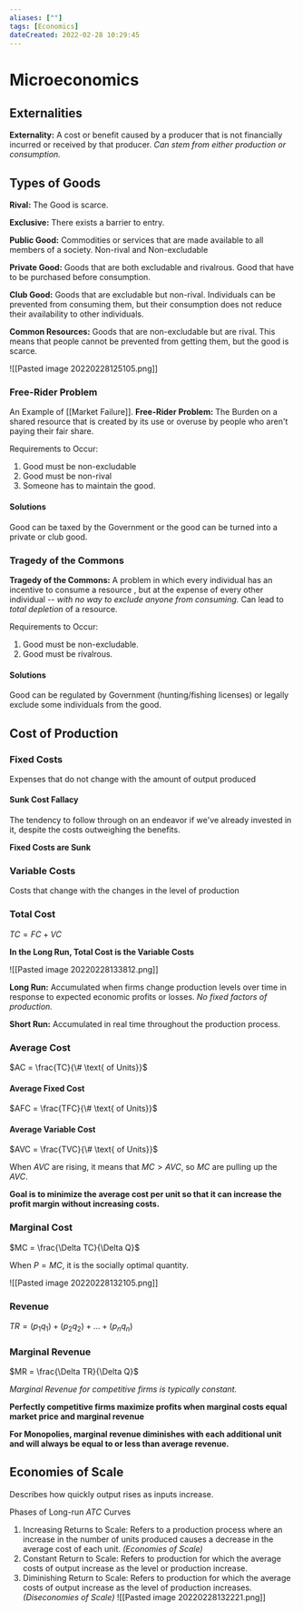 ```yaml
---
aliases: [""] 
tags: [Economics] 
dateCreated: 2022-02-28 10:29:45
---
```

# Microeconomics

## Externalities
**Externality:** A cost or benefit caused by a producer that is not financially incurred or received by that producer. *Can stem from either production or consumption.*

## Types of Goods
**Rival:** The Good is scarce.

**Exclusive:** There exists a barrier to entry.

**Public Good:** Commodities or services that are made available to all members of a society. Non-rival and Non-excludable

**Private Good:** Goods that are both excludable and rivalrous. Good that have to be purchased before consumption.

**Club Good:**  Goods that are excludable but non-rival. Individuals can be prevented from consuming them, but their consumption does not reduce their availability to other individuals. 

**Common Resources:** Goods that are non-excludable but are rival. This means that people cannot be prevented from getting them, but the good is scarce. 

![[Pasted image 20220228125105.png]]

### Free-Rider Problem
An Example of [[Market Failure]].
**Free-Rider Problem:** The Burden on a shared resource that is created by its use or overuse by people who aren't paying their fair share.

Requirements to Occur:
1. Good must be non-excludable
2. Good must be non-rival
3. Someone has to maintain the good. 

#### Solutions
Good can be taxed by the Government or the good can be turned into a private or club good. 

### Tragedy of the Commons
**Tragedy of the Commons:** A problem in which every individual has an incentive to consume a resource , but at the expense of every other individual -- *with no way to exclude anyone from consuming.* Can lead to *total depletion* of a resource. 

Requirements to Occur:
1. Good must be non-excludable.
2. Good must be rivalrous. 

#### Solutions
Good can be regulated by Government (hunting/fishing licenses) or legally exclude some individuals from the good. 

## Cost of Production
### Fixed Costs
Expenses that do not change with the amount of output produced

#### Sunk Cost Fallacy
The tendency to follow through on an endeavor if we've already invested in it, despite the costs outweighing the benefits.

**Fixed Costs are Sunk**

### Variable Costs
Costs that change with the changes in the level of production

### Total Cost
$TC = FC + VC$

**In the Long Run, Total Cost is the Variable Costs**

![[Pasted image 20220228133812.png]]

**Long Run:** Accumulated when firms change production levels over time in response to expected economic profits or losses. *No fixed factors of production.*

**Short Run:** Accumulated in real time throughout the production process. 

### Average Cost
$AC = \frac{TC}{\# \text{ of Units}}$ 

#### Average Fixed Cost
$AFC = \frac{TFC}{\# \text{ of Units}}$ 

#### Average Variable Cost
$AVC = \frac{TVC}{\# \text{ of Units}}$ 

When $AVC$ are rising, it means that $MC > AVC$, so $MC$ are pulling up the $AVC$.

**Goal is to minimize the average cost per unit so that it can increase the profit margin without increasing costs.**

### Marginal Cost
$MC = \frac{\Delta TC}{\Delta Q}$

When $P = MC$, it is the socially optimal quantity.

![[Pasted image 20220228132105.png]]

### Revenue
$TR = (p_1q_1) + (p_2q_2) + \ldots + (p_nq_n)$ 

### Marginal Revenue
$MR = \frac{\Delta TR}{\Delta Q}$

*Marginal Revenue for competitive firms is typically constant.*

**Perfectly competitive firms maximize profits when marginal costs equal market price and marginal revenue**

**For Monopolies, marginal revenue diminishes with each additional unit and will always be equal to or less than average revenue.**

## Economies of Scale
Describes how quickly output rises as inputs increase.

Phases of Long-run $ATC$ Curves
1. Increasing Returns to Scale: Refers to a production process where an increase in the number of units produced causes a decrease in the average cost of each unit. *(Economies of Scale)*
2. Constant Return to Scale: Refers to production for which the average costs of output increase as the level or production increase.
3. Diminishing Return to Scale: Refers to production for which the average costs of output increase as the level of production increases. *(Diseconomies of Scale)*
![[Pasted image 20220228132221.png]]

